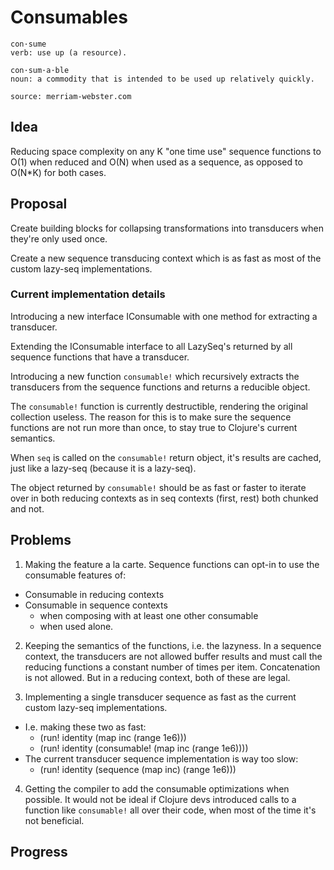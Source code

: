 # Consumables

```
con·sume
verb: use up (a resource).

con·sum·a·ble
noun: a commodity that is intended to be used up relatively quickly.

source: merriam-webster.com
```

## Idea

Reducing space complexity on any K "one time use" sequence functions to O(1) when reduced and O(N) when used as a sequence, as opposed to O(N*K) for both cases.

## Proposal

Create building blocks for collapsing transformations into transducers when they're only used once.

Create a new sequence transducing context which is as fast as most of the custom lazy-seq implementations.

### Current implementation details

Introducing a new interface IConsumable with one method for extracting a transducer.

Extending the IConsumable interface to all LazySeq's returned by all sequence functions that have a transducer.

Introducing a new function `consumable!` which recursively extracts the transducers from the sequence functions and returns a reducible object. 

The `consumable!` function is currently destructible, rendering the original collection useless. The reason for this is to make sure the sequence functions are not run more than once, to stay true to Clojure's current semantics.

When `seq` is called on the `consumable!` return object, it's results are cached, just like a lazy-seq (because it is a lazy-seq).

The object returned by `consumable!` should be as fast or faster to iterate over in both reducing contexts as in seq contexts (first, rest) both chunked and not.

## Problems
1. Making the feature a la carte. Sequence functions can opt-in to use the consumable features of:
* Consumable in reducing contexts
* Consumable in sequence contexts
  * when composing with at least one other consumable
  * when used alone.

2. Keeping the semantics of the functions, i.e. the lazyness. In a sequence context, the transducers are not allowed buffer results and must call the reducing functions a constant number of times per item. Concatenation is not allowed. But in a reducing context, both of these are legal.

3. Implementing a single transducer sequence as fast as the current custom lazy-seq implementations.
  * I.e. making these two as fast:
    - (run! identity (map inc (range 1e6)))
    - (run! identity (consumable! (map inc (range 1e6))))
  * The current transducer sequence implementation is way too slow:
    - (run! identity (sequence (map inc) (range 1e6)))

4. Getting the compiler to add the consumable optimizations when possible. It would not be ideal if Clojure devs introduced calls to a function like `consumable!` all over their code, when most of the time it's not beneficial.


## Progress


